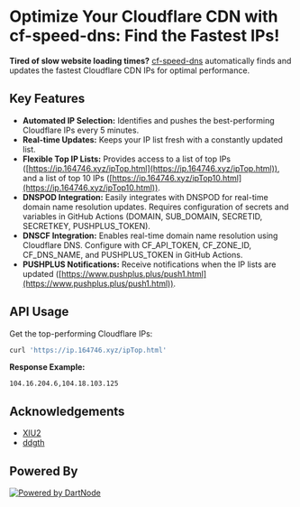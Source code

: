 # Optimize Your Cloudflare CDN with cf-speed-dns: Find the Fastest IPs!

**Tired of slow website loading times?** [cf-speed-dns](https://github.com/ZhiXuanWang/cf-speed-dns) automatically finds and updates the fastest Cloudflare CDN IPs for optimal performance.

## Key Features

*   **Automated IP Selection:**  Identifies and pushes the best-performing Cloudflare IPs every 5 minutes.
*   **Real-time Updates:**  Keeps your IP list fresh with a constantly updated list.
*   **Flexible Top IP Lists:** Provides access to a list of top IPs ([https://ip.164746.xyz/ipTop.html](https://ip.164746.xyz/ipTop.html)), and a list of top 10 IPs ([https://ip.164746.xyz/ipTop10.html](https://ip.164746.xyz/ipTop10.html)).
*   **DNSPOD Integration:** Easily integrates with DNSPOD for real-time domain name resolution updates. Requires configuration of secrets and variables in GitHub Actions (DOMAIN, SUB\_DOMAIN, SECRETID, SECRETKEY, PUSHPLUS\_TOKEN).
*   **DNSCF Integration:** Enables real-time domain name resolution using Cloudflare DNS. Configure with CF\_API\_TOKEN, CF\_ZONE\_ID, CF\_DNS\_NAME, and PUSHPLUS\_TOKEN in GitHub Actions.
*   **PUSHPLUS Notifications:**  Receive notifications when the IP lists are updated ([https://www.pushplus.plus/push1.html](https://www.pushplus.plus/push1.html)).

## API Usage

Get the top-performing Cloudflare IPs:

```bash
curl 'https://ip.164746.xyz/ipTop.html'
```

**Response Example:**

```
104.16.204.6,104.18.103.125
```

## Acknowledgements

*   [XIU2](https://github.com/XIU2/CloudflareSpeedTest)
*   [ddgth](https://github.com/ddgth/cf2dns)

## Powered By

[![Powered by DartNode](https://dartnode.com/branding/DN-Open-Source-sm.png)](https://dartnode.com "Powered by DartNode - Free VPS for Open Source")